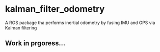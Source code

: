 # kalman_filter_odometry
A ROS package tha performs inertial odometry by fusing IMU and GPS via Kalman filtering

## Work in prgoress...
